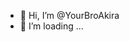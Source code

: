 - 👋 Hi, I’m @YourBroAkira
- 🌱 I’m loading ...

<!---
YourBroAkira/YourBroAkira is a ✨ special ✨ repository because its `README.md` (this file) appears on your GitHub profile.
You can click the Preview link to take a look at your changes.
--->
